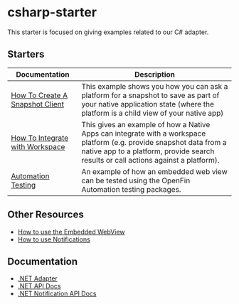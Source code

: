# csharp-starter
This starter is focused on giving examples related to our C# adapter.

## Starters

| Documentation                                                                      | Description                                                                                                                                                                  |
| ---------------------------------------------------------------------------------- | ---------------------------------------------------------------------------------------------------------------------------------------------------------------------------- |
| [How To Create A Snapshot Client](./how-to/create-a-snapshot-source-client) | This example shows you how you can ask a platform for a snapshot to save as part of your native application state (where the platform is a child view of your native app) |
| [How To Integrate with Workspace](./how-to/integrate-with-workspace) | This gives an example of how a Native Apps can integrate with a workspace platform (e.g. provide snapshot data from a native app to a platform, provide search results or call actions against a platform).|
| [Automation Testing](./how-to/automation-testing) | An example of how an embedded web view can be tested using the OpenFin Automation testing packages.|

## Other Resources

- [How to use the Embedded WebView](https://github.com/openfin/embedding-wpf-demo)
- [How to use Notifications](https://github.com/openfin/dotnet-notifications-demo-app)

## Documentation

- [.NET Adapter](https://developers.openfin.co/of-docs/docs/net-api)
- [.NET API Docs](https://developer.openfin.co/docs/csharp/latest/OpenfinDesktop/html/F7F260CA.htm)
- [.NET Notification API Docs](https://developer.openfin.co/docs/services/dotnet-notifications/latest/html/42B77E13.htm)
